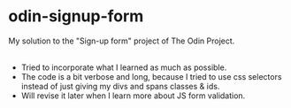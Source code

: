 # odin-signup-form

My solution to the "Sign-up form" project of The Odin Project.<br>
<br>
* Tried to incorporate what I learned as much as possible.<br>
* The code is a bit verbose and long, because I tried to use css selectors instead of just giving my divs and spans classes & ids.<br>
* Will revise it later when I learn more about JS form validation.<br>